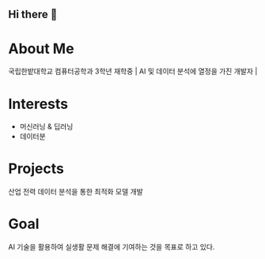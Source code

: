 ## Hi there 👋

# About Me
국립한밭대학교 컴퓨터공학과 3학년 재학중 | AI 및 데이터 분석에 열정을 가진 개발자 |

# Interests
- 머신러닝 & 딥러닝
- 데이터분

# Projects
산업 전력 데이터 분석을 통한 최적화 모델 개발

# Goal
AI 기술을 활용하여 실생활 문제 해결에 기여하는 것을 목표로 하고 있다.
<!--
**junseong00/junseong00** is a ✨ _special_ ✨ repository because its `README.md` (this file) appears on your GitHub profile.

Here are some ideas to get you started:

- 🔭 I’m currently working on ...
- 🌱 I’m currently learning ...
- 👯 I’m looking to collaborate on ...
- 🤔 I’m looking for help with ...
- 💬 Ask me about ...
- 📫 How to reach me: ...
- 😄 Pronouns: ...
- ⚡ Fun fact: ...
-->
